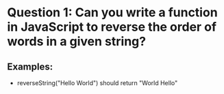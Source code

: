 # Question 1: Can you write a function in JavaScript to reverse the order of words in a given string?

## Examples:

- reverseString("Hello World") should return "World Hello"
